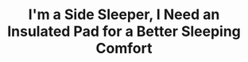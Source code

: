---
layout: community
category: community
title: "I'm a Side Sleeper, I Need an Insulated Pad for a Better Sleeping Comfort"
description: "Anyone a side sleeper? Post-winter prepping reminded me to replace my sleeping pad, with one that can better handle my sleeping on my side and the aging body that is needing more comfort as the years go by. I am a side sleeper as well. I use a Nemo Vector insulated pad. Wide. Have used it on 3 tours. Nemo makes a good product"
isTopLevel: false
isSingleLevel: false
isArticle: false
datePublished: 2022-10-05 11:40:00 +0300
dateModified: 2022-10-05 11:40:00 +0300
published: true
---